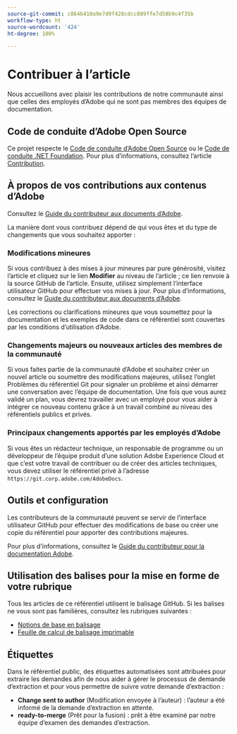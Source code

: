 ```yaml
---
source-git-commit: c864b410a9e7d9f428cdcc889ffe7d58b9c4f35b
workflow-type: ht
source-wordcount: '424'
ht-degree: 100%

---
```

# Contribuer à l’article

Nous accueillons avec plaisir les contributions de notre communauté ainsi que celles des employés d’Adobe qui ne sont pas membres des équipes de documentation.

## Code de conduite d’Adobe Open Source

Ce projet respecte le [Code de conduite d’Adobe Open Source](code-of-conduct.md) ou le [Code de conduite .NET Foundation](https://dotnetfoundation.org/code-of-conduct). Pour plus d’informations, consultez l’article [Contribution](contributing.md).

## À propos de vos contributions aux contenus d’Adobe

Consultez le [Guide du contributeur aux documents d’Adobe](https://experienceleague.adobe.com/docs/contributor/contributor-guide/introduction.html?lang=fr).

La manière dont vous contribuez dépend de qui vous êtes et du type de changements que vous souhaitez apporter :

### Modifications mineures

Si vous contribuez à des mises à jour mineures par pure générosité, visitez l’article et cliquez sur le lien **Modifier** au niveau de l’article ; ce lien renvoie à la source GitHub de l’article. Ensuite, utilisez simplement l’interface utilisateur GitHub pour effectuer vos mises à jour. Pour plus d’informations, consultez le [Guide du contributeur aux documents d’Adobe](https://experienceleague.adobe.com/docs/contributor/contributor-guide/introduction.html?lang=fr).

Les corrections ou clarifications mineures que vous soumettez pour la documentation et les exemples de code dans ce référentiel sont couvertes par les conditions d’utilisation d’Adobe.

### Changements majeurs ou nouveaux articles des membres de la communauté

Si vous faites partie de la communauté d’Adobe et souhaitez créer un nouvel article ou soumettre des modifications majeures, utilisez l’onglet Problèmes du référentiel Git pour signaler un problème et ainsi démarrer une conversation avec l’équipe de documentation. Une fois que vous aurez validé un plan, vous devrez travailler avec un employé pour vous aider à intégrer ce nouveau contenu grâce à un travail combiné au niveau des référentiels publics et privés.

<!--
If you submit a pull request with significant changes to documentation and code examples, you'll see a message in the pull request asking you to submit an online contribution license agreement (CLA). We need you to complete the online form before we can review your pull request.
-->

### Principaux changements apportés par les employés d’Adobe

Si vous êtes un rédacteur technique, un responsable de programme ou un développeur de l’équipe produit d’une solution Adobe Experience Cloud et que c’est votre travail de contribuer ou de créer des articles techniques, vous devez utiliser le référentiel privé à l’adresse `https://git.corp.adobe.com/AdobeDocs`.

<!--Employees from other parts of the Adobe world should use the public repo for minor updates.-->

## Outils et configuration

Les contributeurs de la communauté peuvent se servir de l’interface utilisateur GitHub pour effectuer des modifications de base ou créer une copie du référentiel pour apporter des contributions majeures.

Pour plus d’informations, consultez le [Guide du contributeur pour la documentation Adobe](https://experienceleague.adobe.com/docs/contributor/contributor-guide/introduction.html?lang=fr).

## Utilisation des balises pour la mise en forme de votre rubrique

Tous les articles de ce référentiel utilisent le balisage GitHub. Si les balises ne vous sont pas familières, consultez les rubriques suivantes :

* [Notions de base en balisage](https://docs.github.com/fr/get-started/writing-on-github/getting-started-with-writing-and-formatting-on-github)
* [Feuille de calcul de balisage imprimable](https://guides.github.com/pdfs/markdown-cheatsheet-online.pdf)

## Étiquettes

Dans le référentiel public, des étiquettes automatisées sont attribuées pour extraire les demandes afin de nous aider à gérer le processus de demande d’extraction et pour vous permettre de suivre votre demande d’extraction :

* **Change sent to author** (Modification envoyée à l’auteur) : l’auteur a été informé de la demande d’extraction en attente.
* **ready-to-merge** (Prêt pour la fusion) : prêt à être examiné par notre équipe d’examen des demandes d’extraction.

